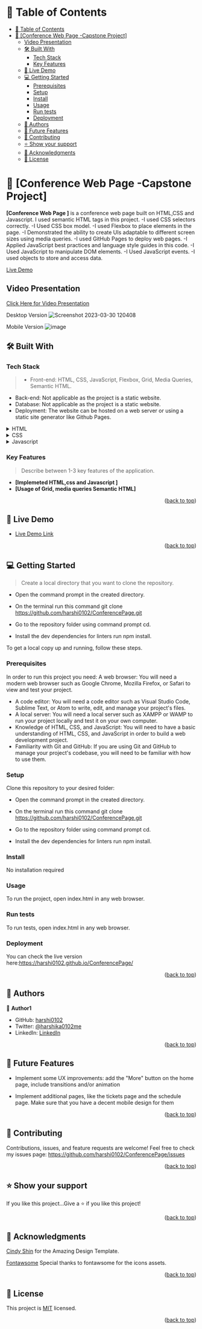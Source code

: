 <a name="readme-top"></a>


<!-- TABLE OF CONTENTS -->

# 📗 Table of Contents

- [📗 Table of Contents](#-table-of-contents)
- [📖 \[Conference Web Page -Capstone Project\] ](#-conference-web-page--capstone-project-)
  - [Video Presentation ](#video-presentation-)
  - [🛠 Built With ](#-built-with-)
    - [Tech Stack ](#tech-stack-)
    - [Key Features ](#key-features-)
  - [🚀 Live Demo ](#-live-demo-)
  - [💻 Getting Started ](#-getting-started-)
    - [Prerequisites](#prerequisites)
    - [Setup](#setup)
    - [Install](#install)
    - [Usage](#usage)
    - [Run tests](#run-tests)
    - [Deployment](#deployment)
  - [👥 Authors ](#-authors-)
  - [🔭 Future Features ](#-future-features-)
  - [🤝 Contributing ](#-contributing-)
  - [⭐️ Show your support ](#️-show-your-support-)
  - [🙏 Acknowledgments ](#-acknowledgments-)
  - [📝 License ](#-license-)

<!-- PROJECT DESCRIPTION -->

# 📖 [Conference Web Page -Capstone Project] <a name="about-project"></a>

**[Conference Web Page ]** is a conference web page built on HTML,CSS and Javascript.
I used semantic HTML tags in this project. -I used CSS selectors correctly. -I Used CSS box model. -I used Flexbox to place elements in the page. -I Demonstrated the ability to create UIs adaptable to different screen sizes using media queries. -I used GitHub Pages to deploy web pages. -I Applied JavaScript best practices and language style guides in this code. -I Used JavaScript to manipulate DOM elements. -I Used JavaScript events. -I used objects to store and access data. 


[Live Demo](https://harshi0102.github.io/ConferencePage/)


<!--Video-->
## Video Presentation <a name="video-presentation"></a>
[Click Here for Video Presentation](https://www.loom.com/share/37fdc5ee0b2b4ab9994e54aa0f504f6a)

Desktop Version <a name="desktop-version"></a>
![Screenshot 2023-03-30 120408](https://user-images.githubusercontent.com/108334376/228751937-ea1224a9-04c2-4c62-a6f0-f8c243c7133f.jpg)

 Mobile Version <a name="mobile-version"></a>
![image](https://user-images.githubusercontent.com/108334376/228752143-0fd65800-0a86-43b8-b37a-e69e57661fb2.png)


## 🛠 Built With <a name="built-with"></a>

### Tech Stack <a name="tech-stack"></a>

> - Front-end: HTML, CSS, JavaScript, Flexbox, Grid, Media Queries, Semantic HTML.
  - Back-end: Not applicable as the project is a static website.
  - Database: Not applicable as the project is a static website.
  - Deployment: The website can be hosted on a web server or using a static site generator like Github Pages.


<details>
  <summary>HTML</summary>
  <ul>
    <li><a href="https://www.w3schools.com/html/">HTML5</a></li>
  </ul>
</details>

<details>
  <summary>CSS</summary>
  <ul>
    <li><a href="https://www.w3schools.com/Css/">CSS3</a></li>
  </ul>
</details>

<details>
<summary>Javascript</summary>
  <ul>
    <li><a href="https://javascript.info/">Javascript</a></li>
  </ul>
</details>

<!-- Features -->

### Key Features <a name="key-features"></a>

> Describe between 1-3 key features of the application.

- **[Implemeted HTML,css and Javascript ]**
- **[Usage of Grid, media queries Semantic HTML]**

<p align="right">(<a href="#readme-top">back to top</a>)</p>

<!-- LIVE DEMO -->

## 🚀 Live Demo <a name="live-demo"></a>

> 
- [Live Demo Link](https://harshi0102.github.io/ConferencePage/)

<p align="right">(<a href="#readme-top">back to top</a>)</p>

<!-- GETTING STARTED -->

## 💻 Getting Started <a name="getting-started"></a>

> Create a local directory that you want to clone the repository.

- Open the command prompt in the created directory.

- On the terminal run this command git clone https://github.com/harshi0102/ConferencePage.git

- Go to the repository folder using command prompt cd.

- Install the dev dependencies for linters run npm install.

To get a local copy up and running, follow these steps.

### Prerequisites

In order to run this project you need:
A web browser: You will need a modern web browser such as Google Chrome, Mozilla Firefox, or Safari to view and test your project.
- A code editor: You will need a code editor such as Visual Studio Code, Sublime Text, or Atom to write, edit, and manage your project's files.
- A local server: You will need a local server such as XAMPP or WAMP to run your project locally and test it on your own computer.
- Knowledge of HTML, CSS, and JavaScript: You will need to have a basic understanding of HTML, CSS, and JavaScript in order to build a web development project.
- Familiarity with Git and GitHub: If you are using Git and GitHub to manage your project's codebase, you will need to be familiar with how to use them.

<!--
Example command:

```sh
 gem install rails
```
 -->

### Setup

Clone this repository to your desired folder:

- Open the command prompt in the created directory.

- On the terminal run this command git clone https://github.com/harshi0102/ConferencePage.git

- Go to the repository folder using command prompt cd.

- Install the dev dependencies for linters run npm install.



### Install

No installation required 

<!--
Example command:

```sh
  cd my-project
  gem install
```
--->

### Usage

To run the project, open index.html in any web browser.

<!--
Example command:

```sh
  rails server
```
--->

### Run tests

To run tests, open index.html in any web browser.

<!--
Example command:

```sh
  bin/rails test test/models/article_test.rb
```
--->

### Deployment

You can check the live version here:https://harshi0102.github.io/ConferencePage/

<!--
Example:

```sh

```
 -->

<p align="right">(<a href="#readme-top">back to top</a>)</p>

<!-- AUTHORS -->

## 👥 Authors <a name="authors"></a>


👤 **Author1**

- GitHub: [harshi0102](https://github.com/harshi0102)
- Twitter: [@harshika0102me](https://twitter.com/harshika0102me)
- LinkedIn: [LinkedIn](https://www.linkedin.com/in/harshikagovind)




<p align="right">(<a href="#readme-top">back to top</a>)</p>

<!-- FUTURE FEATURES -->

## 🔭 Future Features <a name="future-features"></a>


- Implement some UX improvements: add the "More" button on the home page, include transitions and/or animation

- Implement additional pages, like the tickets page and the schedule page. Make sure that you have a decent mobile design for them


<p align="right">(<a href="#readme-top">back to top</a>)</p>

<!-- CONTRIBUTING -->

## 🤝 Contributing <a name="contributing"></a>

Contributions, issues, and feature requests are welcome!
Feel free to check my issues page: https://github.com/harshi0102/ConferencePage/issues

<p align="right">(<a href="#readme-top">back to top</a>)</p>

<!-- SUPPORT -->

## ⭐️ Show your support <a name="support"></a>

> 

If you like this project...Give a ⭐️ if you like this project!


<p align="right">(<a href="#readme-top">back to top</a>)</p>

<!-- ACKNOWLEDGEMENTS -->

## 🙏 Acknowledgments <a name="acknowledgements"></a>



[Cindy Shin](https://www.behance.net/gallery/29845175/CC-Global-Summit-2015) for the Amazing Design Template.

[Fontawsome](https://fontawesome.com/) Special thanks to fontawsome for the icons assets.



<p align="right">(<a href="#readme-top">back to top</a>)</p>

<!-- FAQ (optional) -->

<!-- LICENSE -->

## 📝 License <a name="license"></a>

This project is [MIT](https://github.com/harshi0102/ConferencePage/blob/main/LICENSE) licensed.


<p align="right">(<a href="#readme-top">back to top</a>)</p>